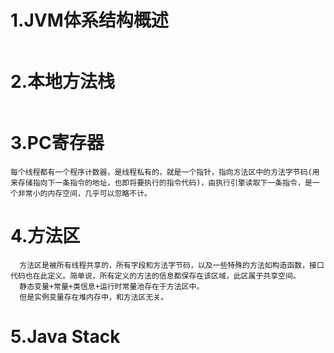 # 1.JVM体系结构概述

```

```

# 2.本地方法栈

```

```

# 3.PC寄存器

```
每个线程都有一个程序计数器，是线程私有的，就是一个指针，指向方法区中的方法字节码(用来存储指向下一条指令的地址，也即将要执行的指令代码)，由执行引擎读取下一条指令，是一个非常小的内存空间，几乎可以忽略不计。
```

# 4.方法区

```
  方法区是被所有线程共享的，所有字段和方法字节码，以及一些特殊的方法如构造函数，接口代码也在此定义。简单说，所有定义的方法的信息都保存在该区域，此区属于共享空间。
  静态变量+常量+类信息+运行时常量池存在于方法区中。
  但是实例变量存在堆内存中，和方法区无关。
```

# 5.Java Stack

```

```

